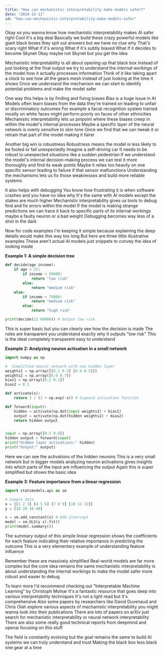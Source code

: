 ```yaml
---
title: "How can mechanistic interpretability make models safer?"
date: "2024-12-11"
id: "how-can-mechanistic-interpretability-make-models-safer"
---
```


Okay so you wanna know how mechanistic interpretability makes AI safer right  Cool  It's a big deal  Basically  we build these crazy powerful models  like giant black boxes  they spit out answers but we have no clue why  That's scary  right  What if it's wrong  What if it's subtly biased  What if it decides to become Skynet  Okay maybe not Skynet but you get the idea

Mechanistic interpretability is all about opening up that black box  Instead of just looking at the final output we try to understand the *internal workings* of the model  how it actually processes information  Think of it like taking apart a clock to see how all the gears mesh instead of just looking at the time it shows  Once we understand the mechanism we can start to identify potential problems and make the model safer

One way this helps is by finding and fixing biases  Bias is a huge issue in AI  Models often learn biases from the data they're trained on  leading to unfair or discriminatory outcomes  For example a facial recognition system trained mostly on white faces might perform poorly on faces of other ethnicities  Mechanistic interpretability lets us pinpoint where these biases creep in within the model's internal processes  Maybe a specific layer of the neural network is overly sensitive to skin tone  Once we find that  we can tweak it or retrain that part of the model  making it fairer

Another big win is robustness  Robustness means the model is less likely to be fooled or fail unexpectedly  Imagine a self-driving car  It needs to be robust to unexpected situations like a sudden pedestrian  If we understand the model's internal decision-making process  we can test it more thoroughly  and find its weak points  Maybe it relies too heavily on one specific sensor  leading to failure if that sensor malfunctions  Understanding the mechanisms lets us fix those weaknesses and build more reliable systems

It also helps with debugging  You know how frustrating it is when software crashes and you have no idea why  It's the same with AI models  except the stakes are much higher  Mechanistic interpretability gives us tools to debug  find and fix errors within the model  If the model is making strange predictions  we can trace it back to specific parts of its internal workings  maybe a faulty neuron  or a bad weight  Debugging becomes way less of a shot in the dark

Now for code examples I'm keeping it simple because explaining the deep details would make this way too long  But here are three little illustrative examples  These aren't actual AI models  just snippets to convey the idea of looking inside  

**Example 1: A simple decision tree**

```python
def decide(age income):
    if age < 25:
        if income < 50000:
            return "low risk"
        else:
            return "medium risk"
    else:
        if income < 75000:
            return "medium risk"
        else:
            return "high risk"

print(decide(22 40000)) # Output low risk
```

This is super basic but you can clearly see how the decision is made  The rules are transparent  you understand exactly why it outputs "low risk"  This is the ideal  completely transparent  easy to understand

**Example 2:  Analyzing neuron activation in a small network**

```python
import numpy as np

#  Simplified neural network with one hidden layer
weights1 = np.array([[0.2 0.3] [0.4 0.5]])
weights2 = np.array([0.6 0.7])
bias1 = np.array([0.1 0.1])
bias2 = 0.1

def activate(x):
    return 1 / (1 + np.exp(-x)) # Sigmoid activation function

def forward(input):
    hidden = activate(np.dot(input weights1) + bias1)
    output = activate(np.dot(hidden weights2) + bias2)
    return hidden output


input = np.array([0.5 0.8])
hidden output = forward(input)
print("Hidden layer activations:" hidden)
print("Output:" output)
```

Here we can see the activations of the hidden neurons  This is a very small network  but in bigger models  analyzing neuron activations gives insights into which parts of the input are influencing the output  Again this is super simplified but shows the basic idea

**Example 3: Feature importance from a linear regression**

```python
import statsmodels.api as sm

# Sample data
x = [[1 2 3] [4 5 6] [7 8 9] [10 11 12]]
y = [10 20 30 40]

x = sm.add_constant(x) # Add intercept
model = sm.OLS(y x).fit()
print(model.summary())
```

The summary output of this simple linear regression shows the coefficients for each feature  indicating their relative importance in predicting the outcome  This is a very elementary example of understanding feature influence

Remember these are massively simplified  Real-world models are far more complex  but the core idea remains the same  mechanistic interpretability is about understanding the internal workings  to make the model safer more robust and easier to debug

To learn more  I'd recommend checking out  "Interpretable Machine Learning" by Christoph Molnar  It's a fantastic resource that goes deep into various interpretability techniques  It's not a light read  but it's comprehensive  Also  some papers by researchers like  David Duvenaud  and  Chris Olah  explore various aspects of mechanistic interpretability  you might wanna look into their publications  There are lots of papers on arXiv  just search for mechanistic interpretability or neural network interpretability  There are also some really good  technical reports from deepmind and openai focusing on this stuff


The field is constantly evolving  but the goal remains the same  to build AI systems we can truly understand and trust  Making the black box less black  one gear at a time
